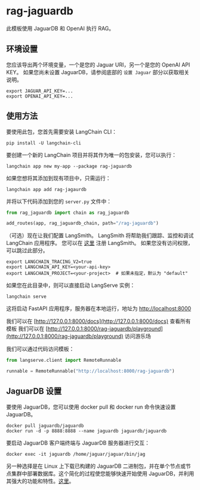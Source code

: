 # rag-jaguardb

此模板使用 JaguarDB 和 OpenAI 执行 RAG。

## 环境设置

您应该导出两个环境变量，一个是您的 Jaguar URI，另一个是您的 OpenAI API KEY。
如果您尚未设置 JaguarDB，请参阅底部的 `设置 Jaguar` 部分以获取相关说明。

```shell
export JAGUAR_API_KEY=...
export OPENAI_API_KEY=...
```

## 使用方法

要使用此包，您首先需要安装 LangChain CLI：

```shell
pip install -U langchain-cli
```

要创建一个新的 LangChain 项目并将其作为唯一的包安装，您可以执行：

```shell
langchain app new my-app --package rag-jaguardb
```

如果您想将其添加到现有项目中，只需运行：

```shell
langchain app add rag-jagaurdb
```

并将以下代码添加到您的 `server.py` 文件中：
```python
from rag_jaguardb import chain as rag_jaguardb

add_routes(app, rag_jaguardb_chain, path="/rag-jaguardb")
```

（可选）现在让我们配置 LangSmith。
LangSmith 将帮助我们跟踪、监控和调试 LangChain 应用程序。
您可以在 [这里](https://smith.langchain.com/) 注册 LangSmith。
如果您没有访问权限，可以跳过此部分。

```shell
export LANGCHAIN_TRACING_V2=true
export LANGCHAIN_API_KEY=<your-api-key>
export LANGCHAIN_PROJECT=<your-project>  # 如果未指定，默认为 "default"
```

如果您在此目录中，则可以直接启动 LangServe 实例：

```shell
langchain serve
```

这将启动 FastAPI 应用程序，服务器在本地运行，地址为 
[http://localhost:8000](http://localhost:8000)

我们可以在 [http://127.0.0.1:8000/docs](http://127.0.0.1:8000/docs) 查看所有模板
我们可以在 [http://127.0.0.1:8000/rag-jaguardb/playground](http://127.0.0.1:8000/rag-jaguardb/playground) 访问游乐场

我们可以通过代码访问模板：

```python
from langserve.client import RemoteRunnable

runnable = RemoteRunnable("http://localhost:8000/rag-jaguardb")
```

## JaguarDB 设置

要使用 JaguarDB，您可以使用 docker pull 和 docker run 命令快速设置 JaguarDB。

```shell
docker pull jaguardb/jaguardb 
docker run -d -p 8888:8888 --name jaguardb jaguardb/jaguardb
```

要启动 JaguarDB 客户端终端与 JaguarDB 服务器进行交互：

```shell 
docker exec -it jaguardb /home/jaguar/jaguar/bin/jag
```

另一种选择是在 Linux 上下载已构建的 JaguarDB 二进制包，并在单个节点或节点集群中部署数据库。这个简化的过程使您能够快速开始使用 JaguarDB，并利用其强大的功能和特性。[这里](http://www.jaguardb.com/download.html)。